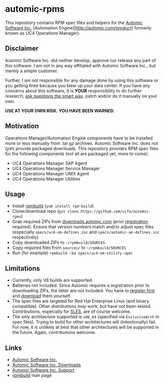 # automic-rpms

This repository contains RPM spec files and helpers for the [Automic Software Inc.][automic_com] [Automation Engine][http://automic.com/product] formerly known as UC4 Operations Manager).

## Disclaimer

Automic Software Inc. did neither develop, approve nor release any part of this software. I am not in any way affiliated with Automic Software Inc., but merely a simple customer.

Further, I am not responsible for any damage done by using this software or you getting fired because you blew up your data center. If you have any concerns about this software, it is **YOUR** responsibility to do further research, [ask questions the smart way][ask_questions_the_smart_way], patch and/or do it manually on your own.

**USE AT YOUR OWN RISK. YOU HAVE BEEN WARNED.**

## Motivation

Operations Manager/Automation Engine components have to be installed more or less manually from .tar.gz archives. Automic Software Inc. does not (yet) provide packaged downloads. This repository provides RPM spec files for the following components (not all are packaged yet, more to come):

* UC4 Operations Manager SAP Agent
* UC4 Operations Manager Service Manager
* UC4 Operations Manager UNIX Agent
* UC4 Operations Manager Utilities

## Usage

* Install [rpmbuild][rpmbuild_docs] (``yum install rpm-build``)
* Clone/download repo (``git clone https://github.com/vifo/automic-rpms``)
* Grab required ZIPs from [downloads.automic.com][automic_downloads] (prior [registration][automic_support] required). Ensure that version numbers match and/or adjust spec files (especially ``specs/uc4-om-defines.inc`` and ``specs/automic-ae-defines.inc`` respectively)
* Copy downloaded ZIPs to ``~/rpmbuild/SOURCES``
* Copy required files from ``sources/`` to ``~/rpmbuild/SOURCES``
* Run (for example) ``rpmbuild -ba specs/uc4-om-utility.spec``

## Limitations

* Currently, only V8 builds are supported.
* Batteries not included. Since Automic requires a registration prior to downloading ZIPs, the latter are not included. You have to [register first][automic_support] and [download][automic_downloads] them yourself.
* The spec files are targeted for Red Hat Enterprise Linux (and binary compatible). Other distributions *may* work, but have not been tested. Contributions, especially for [SLES][suse_sles], are of course welcome.
* The only architecture supported is `x86_64` (specified via `ExclusiveArch` in spec files). Trying to build for other architectures will (intentionally) fail. For now, it is unlikely at best that other architectures will be supported in the future. Again, contributions welcome.

## Links

* [Automic Software Inc.][automic_com]
* [Automic Software Inc. Downloads][automic_downloads]
* [Automic Software Inc. Support][automic_support]
* [rpmbuild][rpmbuild_docs] man page

[ask_questions_the_smart_way]: http://goo.gl/Rims
[automic_com]: http://www.automic.com/
[automic_downloads]: http://downloads.automic.com/
[automic_automation_engine]: http://automic.com/product
[automic_support]: https://automationpassion.com/
[rpmbuild_docs]: http://www.rpm.org/max-rpm-snapshot/rpmbuild.8.html
[suse_sles]: https://www.suse.com/products/server